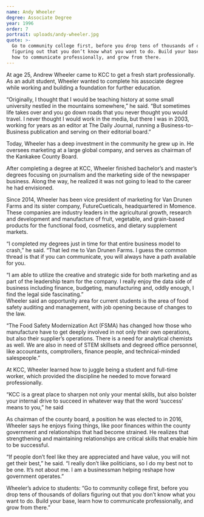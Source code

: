 ```yaml
---
name: Andy Wheeler
degree: Associate Degree
year: 1996
order: 7
portrait: uploads/andy-wheeler.jpg
quote: >-
  Go to community college first, before you drop tens of thousands of dollars
  figuring out that you don’t know what you want to do. Build your base, learn
  how to communicate professionally, and grow from there.
---
```


At age 25, Andrew Wheeler came to KCC to get a fresh start professionally. As an adult student, Wheeler wanted to complete his associate degree while working and building a foundation for further education.

“Originally, I thought that I would be teaching history at some small university nestled in the mountains somewhere,” he said. “But sometimes life takes over and you go down roads that you never thought you would travel. I never thought I would work in the media, but there I was in 2003, working for years as an editor at The Daily Journal, running a Business-to-Business publication and serving on their editorial board.”

Today, Wheeler has a deep investment in the community he grew up in. He oversees marketing at a large global company, and serves as chairman of the Kankakee County Board. &nbsp;

After completing a degree at KCC, Wheeler finished bachelor’s and master’s degrees focusing on journalism and the marketing side of the newspaper business. Along the way, he realized it was not going to lead to the career he had envisioned.&nbsp;

Since 2014, Wheeler has been vice president of marketing for Van Drunen Farms and its sister company, FutureCueticals, headquartered in Momence. These companies are industry leaders in the agricultural growth, research and development and manufacture of fruit, vegetable, and grain-based products for the functional food, cosmetics, and dietary supplement markets.

“I completed my degrees just in time for that entire business model to crash,” he said. “That led me to Van Drunen Farms. I guess the common thread is that if you can communicate, you will always have a path available for you.

“I am able to utilize the creative and strategic side for both marketing and as part of the leadership team for the company. I really enjoy the data side of business including finance, budgeting, manufacturing and, oddly enough, I find the legal side fascinating.”&nbsp;<br>Wheeler said an opportunity area for current students is the area of food safety auditing and management, with job opening because of changes to the law.

“The Food Safety Modernization Act (FSMA) has changed how those who manufacture have to get deeply involved in not only their own operations, but also their supplier’s operations. There is a need for analytical chemists as well. We are also in need of STEM skillsets and degreed office personnel, like accountants, comptrollers, finance people, and technical-minded salespeople.”

At KCC, Wheeler learned how to juggle being a student and full-time worker, which provided the discipline he needed to move forward professionally.&nbsp;

“KCC is a great place to sharpen not only your mental skills, but also bolster your internal drive to succeed in whatever way that the word ‘success’ means to you,” he said&nbsp;

As chairman of the county board, a position he was elected to in 2016, Wheeler says he enjoys fixing things, like poor finances within the county government and relationships that had become strained. He realizes that strengthening and maintaining relationships are critical skills that enable him to be successful.&nbsp;

“If people don’t feel like they are appreciated and have value, you will not get their best,” he said. “I really don’t like politicians, so I do my best not to be one. It’s not about me. I am a businessman helping reshape how government operates.”

Wheeler’s advice to students: “Go to community college first, before you drop tens of thousands of dollars figuring out that you don’t know what you want to do. Build your base, learn how to communicate professionally, and grow from there.”<br>&nbsp;
